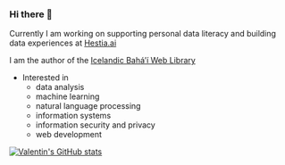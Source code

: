 ### Hi there 👋

Currently I am working on supporting personal data literacy and building data experiences at [Hestia.ai](https://hestia.ai/)

I am the author of the [Icelandic Bahá’í Web Library](https://bokasafn.bahai.is/)

- Interested in
  * data analysis
  * machine learning
  * natural language processing
  * information systems
  * information security and privacy
  * web development

<!--
**valentinoli/valentinoli** is a ✨ _special_ ✨ repository because its `README.md` (this file) appears on your GitHub profile.

Here are some ideas to get you started:

- 🔭 I’m currently working on ...
- 🌱 I’m currently learning ...
- 👯 I’m looking to collaborate on ...
- 🤔 I’m looking for help with ...
- 💬 Ask me about ...
- 📫 How to reach me: ...
- 😄 Pronouns: ...
- ⚡ Fun fact: ...
-->

[![Valentin's GitHub stats](https://github-readme-stats.vercel.app/api?username=valentinoli&count_private=true&show_icons=true&theme=highcontrast)](https://github.com/valentinoli/github-readme-stats)
